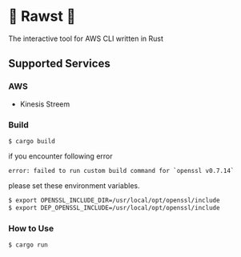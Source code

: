 # 💠 Rawst 💠 

The interactive tool for AWS CLI written in Rust


## Supported Services
### AWS
- Kinesis Streem


### Build

```
$ cargo build
```

if you encounter following error

``` 
error: failed to run custom build command for `openssl v0.7.14`
```

please set these environment variables.


``` bash
$ export OPENSSL_INCLUDE_DIR=/usr/local/opt/openssl/include
$ export DEP_OPENSSL_INCLUDE=/usr/local/opt/openssl/include
```


### How to Use

``` bash
$ cargo run 
```
